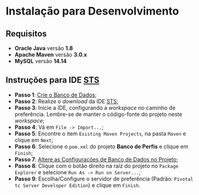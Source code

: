 # Instalação para Desenvolvimento

## Requisitos

* **Oracle Java** versão **1.8**
* **Apache Maven** versão **3.0.x**
* **MySQL** versão **14.14**

## Instruções para IDE [STS](https://spring.io/tools/sts)

* **Passo 1**: [Crie o Banco de Dados](INSTALL.md#passo-1-crie-o-banco-de-dados);
* **Passo 2**: Realize o _download_ da IDE [STS](https://spring.io/tools/sts);
* **Passo 3**: Inicie a IDE, configurando a _workspace_ no caminho de preferência. Lembre-se de manter o código-fonte do projeto neste _workspace_;
* **Passo 4**: Vá em `File -> Import...`;
* **Passo 5**: Encontre o item `Existing Maven Projects`, na pasta `Maven` e clique em `Next`;
* **Passo 6**: Selecione o `pom.xml` do projeto **Banco de Perfis** e clique em `Finish`;
* **Passo 7**: [Altere as Configurações de Banco de Dados no Projeto](INSTALL.md#passo-2-altere-as-configurações-de-banco-de-dados-no-projeto);
* **Passo 8**: Clique com o botão direito na raíz do projeto no `Package Explorer` e selecione `Run As -> Run on Server...`;
* **Passo 9**: Escolha/Configure o servidor de preferência (Padrão: `Pivotal tc Server Developer Edition`) e clique em `Finish`.
